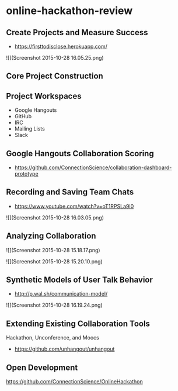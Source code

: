 # online-hackathon-review

## Create Projects and Measure Success 

- https://firsttodisclose.herokuapp.com/

![](Screenshot 2015-10-28 16.05.25.png)


## Core Project Construction 


## Project Workspaces 

- Google Hangouts
- GitHub
- IRC
- Mailing Lists
- Slack


## Google Hangouts Collaboration Scoring 

- https://github.com/ConnectionScience/collaboration-dashboard-prototype


## Recording and Saving Team Chats

- https://www.youtube.com/watch?v=oT1RPSLa9l0

![](Screenshot 2015-10-28 16.03.05.png)


## Analyzing Collaboration 

![](Screenshot 2015-10-28 15.18.17.png)

![](Screenshot 2015-10-28 15.20.10.png)


## Synthetic Models of User Talk Behavior 

- http://p.wal.sh/communication-model/

![](Screenshot 2015-10-28 16.19.24.png)


## Extending Existing Collaboration Tools 

Hackathon, Unconference, and Moocs

- https://github.com/unhangout/unhangout


## Open Development 

https://github.com/ConnectionScience/OnlineHackathon
